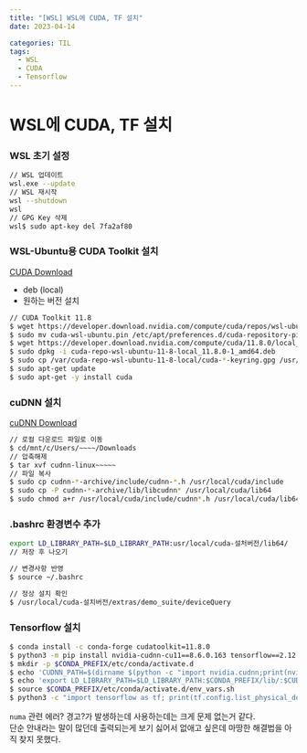 ```yaml
---
title: "[WSL] WSL에 CUDA, TF 설치"
date: 2023-04-14

categories: TIL
tags:
  - WSL
  - CUDA
  - Tensorflow
---
```


# WSL에 CUDA, TF 설치
### WSL 초기 설정

```bash
// WSL 업데이트
wsl.exe --update
// WSL 재시작
wsl --shutdown
wsl
// GPG Key 삭제
wsl$ sudo apt-key del 7fa2af80
```

### WSL-Ubuntu용 CUDA Toolkit 설치
[CUDA Download](https://developer.nvidia.com/cuda-downloads)
- deb (local)
- 원하는 버전 설치

```bash
// CUDA Toolkit 11.8
$ wget https://developer.download.nvidia.com/compute/cuda/repos/wsl-ubuntu/x86_64/cuda-wsl-ubuntu.pin
$ sudo mv cuda-wsl-ubuntu.pin /etc/apt/preferences.d/cuda-repository-pin-600
$ wget https://developer.download.nvidia.com/compute/cuda/11.8.0/local_installers/cuda-repo-wsl-ubuntu-11-8-local_11.8.0-1_amd64.deb
$ sudo dpkg -i cuda-repo-wsl-ubuntu-11-8-local_11.8.0-1_amd64.deb
$ sudo cp /var/cuda-repo-wsl-ubuntu-11-8-local/cuda-*-keyring.gpg /usr/share/keyrings/
$ sudo apt-get update
$ sudo apt-get -y install cuda
```
### cuDNN 설치
[cuDNN Download](https://developer.nvidia.com/cudnn)

```bash
// 로컬 다운로드 파일로 이동
$ cd/mnt/c/Users/~~~~/Downloads
// 압축해제
$ tar xvf cudnn-linux~~~~~
// 파일 복사
$ sudo cp cudnn-*-archive/include/cudnn-*.h /usr/local/cuda/include
$ sudo cp -P cudnn-*-archive/lib/libcudnn* /usr/local/cuda/lib64
$ sudo chmod a+r /usr/local/cuda/include/cudnn*.h /usr/local/cuda/lib64/libcudnn*
```

### .bashrc 환경변수 추가

```bash
export LD_LIBRARY_PATH=$LD_LIBRARY_PATH:usr/local/cuda-설처버전/lib64/
// 저장 후 나오기

// 변경사항 반영
$ source ~/.bashrc

// 정상 설치 확인
$ /usr/local/cuda-설치버전/extras/demo_suite/deviceQuery
```

### Tensorflow 설치

```bash
$ conda install -c conda-forge cudatoolkit=11.8.0
$ python3 -m pip install nvidia-cudnn-cu11==8.6.0.163 tensorflow==2.12.*
$ mkdir -p $CONDA_PREFIX/etc/conda/activate.d
$ echo 'CUDNN_PATH=$(dirname $(python -c "import nvidia.cudnn;print(nvidia.cudnn.__file__)"))' >> $CONDA_PREFIX/etc/conda/activate.d/env_vars.sh
$ echo 'export LD_LIBRARY_PATH=$LD_LIBRARY_PATH:$CONDA_PREFIX/lib/:$CUDNN_PATH/lib' >> $CONDA_PREFIX/etc/conda/activate.d/env_vars.sh
$ source $CONDA_PREFIX/etc/conda/activate.d/env_vars.sh
$ python3 -c "import tensorflow as tf; print(tf.config.list_physical_devices('GPU'))"
```

`numa` 관련 에러? 경고?가 발생하는데 사용하는데는 크게 문제 없는거 같다.  
단순 안내라는 말이 많던데 출력되는게 보기 싫어서 없애고 싶은데 마땅한 해결법을 아직 찾지 못했다.
